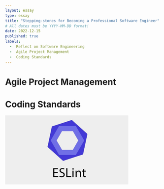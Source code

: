```yaml
---
layout: essay
type: essay
title: "Stepping-stones for Becoming a Professional Software Engineer"
# All dates must be YYYY-MM-DD format!
date: 2022-12-15
published: true
labels:
  -  Reflect on Software Engineering
  -  Agile Project Management
  -  Coding Standards
---
```


# Agile Project Management


# Coding Standards

<img width="400px" src="../img/essays/ESLint.jpeg">
